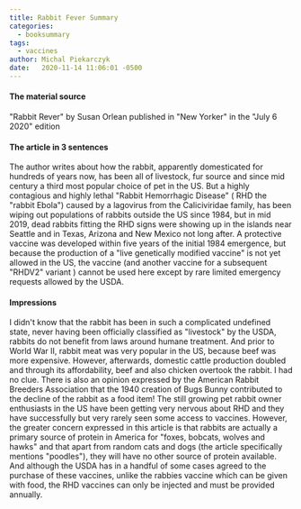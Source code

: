 ```yaml
---
title: Rabbit Fever Summary
categories: 
  - booksummary
tags:
  - vaccines
author: Michal Piekarczyk
date:   2020-11-14 11:06:01 -0500
---
```


#### The material source
"Rabbit Rever" by Susan Orlean
published in "New Yorker" in the "July 6 2020" edition

#### The article in 3 sentences
The author writes about how the rabbit, apparently domesticated for hundreds of years now, has been all of livestock, fur source and since mid century a third most popular choice of pet in the US. But a highly contagious and highly lethal "Rabbit Hemorrhagic Disease" ( RHD the "rabbit Ebola") caused by a lagovirus from the Caliciviridae family, has been wiping out populations of rabbits outside the US since 1984, but in mid 2019, dead rabbits fitting the RHD signs were showing up in the islands near Seattle and in Texas, Arizona and New Mexico not long after. A protective vaccine was developed within five years of the initial 1984 emergence, but because the production of a "live genetically modified vaccine" is not yet allowed in the US, the vaccine (and another vaccine for a subsequent "RHDV2" variant ) cannot be used here except by rare limited emergency requests allowed by the USDA.

#### Impressions
I didn't know that the rabbit has been in such a complicated undefined state, never having been officially classified as "livestock" by the USDA, rabbits do not benefit from laws around humane treatment. And prior to World War II, rabbit meat was very popular in the US, because beef was more expensive. However, afterwards, domestic cattle production doubled and through its affordability, beef and also chicken overtook the rabbit. I had no clue. There is also an opinion expressed by the American Rabbit Breeders Association that the 1940 creation of Bugs Bunny contributed to the decline of the rabbit as a food item! The still growing pet rabbit owner enthusiasts in the US have been getting very nervous about RHD and they have successfully but very rarely seen some access to vaccines. However, the greater concern expressed in this article is that rabbits are actually a primary source of protein in America for "foxes, bobcats, wolves and hawks" and that apart from random cats and dogs (the article specifically mentions "poodles"), they will have no other source of protein available. And although the USDA has in a handful of some cases agreed to the purchase of these vaccines, unlike the rabbies vaccine which can be given with food, the RHD vaccines can only be injected and must be provided annually.
